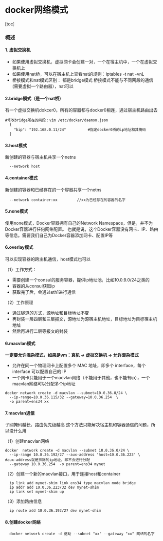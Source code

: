 # docker网络模式

[toc]

### 概述

#### 1. 虚拟交换机
* 如果使用虚拟交换机，虚拟网卡会创建一对，一个在宿主机中，一个在虚拟交换机上
* 如果使用nat桥，可以在宿主机上查看nat的规则：iptables -t nat -vnL
* 桥接模式和nat模式区别：
都是bridge模式
桥接模式不能与不同网段的通信(需要虚拟一个路由器），nat可以

#### 2.bridge模式（是一个nat桥）
有一个虚拟交换机dokcer0，所有的容器都与docker0相连，通过宿主机路由出去
```shell
#修改bridge所在的网段：vim /etc/docker/daemon.json
  {
    "bip": "192.168.0.11/24"          #指定docker0桥的ip地址和其掩码
  }
```
#### 3.host模式
  新创建的容器与宿主机共享一个netns
```shell
  --network host
```

#### 4.container模式
  新创建的容器和已经存在的一个容器共享一个netns
```shell
  --network container:xx         //xx为已经存在的容器的名字
```

#### 5.none模式
  使用none模式，Docker容器拥有自己的Network Namespace，但是，并不为Docker容器进行任何网络配置。
  也就是说，这个Docker容器没有网卡、IP、路由等信息。需要我们自己为Docker容器添加网卡、配置IP等

#### 6.overlay模式
  可以实现容器的跨主机通信，host模式也可以

（1）工作方式：
* 需要创建一个consul的服务容器，提供ip地址池，比如10.0.9.0/24之类的
* 容器的从consul获取ip
* 获取完了后，会通过eth1进行通信

（2）工作原理
* 通过隧道的方式，源地址和目标地址不变
* 再封装一层四层和三层报文，源地址为源宿主机地址，目标地址为目标宿主机地址
* 然后再进行二层等报文的封装

#### 6.macvlan模式
**一定要允许混杂模式，如果是vm：真机 -> 虚拟交换机 -> 允许混杂模式**
* 允许在同一个物理网卡上配置多个 MAC 地址，即多个 interface，每个 interface 可以配置自己的 IP
* 一个网卡只能用于一个macvlan网络（不能用于其他，也不能有ip），一个macvlan网络可以分配多个ip地址
```shell
docker network create -d macvlan --subnet=10.0.36.0/24 \
  --ip-range=10.0.36.115/32 --gateway=10.0.36.254  \
  -o parent=ens34 xx
```

#### 7.macvlan通信     
子网掩码越长，路由优先级越高
这个方法只能解决宿主机和容器通信的问题，所以没什么用

（1）创建macvlan网络
```shell
docker  network create -d macvlan --subnet 10.0.36.0/24 \
  --ip-range 10.0.36.192/27 --aux-address 'host=10.0.36.223' \         #aux-address就是排除的ip地址，即不会进行分配
  --gateway 10.0.36.254  -o parent=ens34 mynet
```
（2）创建一个新的macvlan接口，用于连接host和container
```shell
  ip link add mynet-shim link ens34 type macvlan mode bridge     
  ip addr add 10.0.36.223/32 dev mynet-shim
  ip link set mynet-shim up
```

（3）添加路由信息
```shell
  ip route add 10.0.36.192/27 dev mynet-shim
```
#### 8.创建docker网络
```shell
  docker network create -d 驱动 --subnet "xx" --gateway "xx" 网络的名字
```
